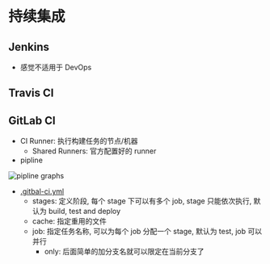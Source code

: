 # 持续集成

## Jenkins

* 感觉不适用于 DevOps

## Travis CI

## GitLab CI

* CI Runner: 执行构建任务的节点/机器
  * Shared Runners: 官方配置好的 runner
* pipline

![pipline graphs](https://docs.gitlab.com/ee/ci/img/pipelines.png)

* [.gitbal-ci.yml](https://gitlab.com/gitlab-org/gitlab-ce/tree/master/lib/gitlab/ci/templates)
  * stages: 定义阶段, 每个 stage 下可以有多个 job, stage 只能依次执行, 默认为 build, test and deploy
  * cache: 指定重用的文件
  * job: 指定任务名称, 可以为每个 job 分配一个 stage, 默认为 test, job 可以并行
    * only: 后面简单的加分支名就可以限定在当前分支了